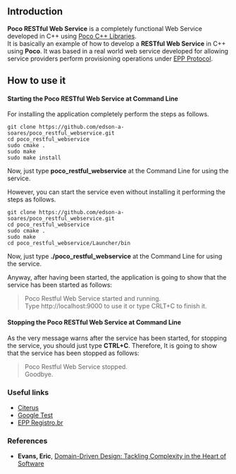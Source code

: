 ## Introduction

**Poco RESTful Web Service** is a completely functional Web Service developed in C++ using [Poco C++ Libraries](https://pocoproject.org/).  
It is basically an example of how to develop a **RESTful Web Service** in C++ using **Poco**. It was based in a real world web service developed for allowing service providers perform provisioning operations under [EPP Protocol](https://en.wikipedia.org/wiki/Extensible_Provisioning_Protocol).

## How to use it

#### Starting the Poco RESTful Web Service at Command Line

For installing the application completely perform the steps as follows.

```
git clone https://github.com/edson-a-soares/poco_restful_webservice.git 
cd poco_restful_webservice 
sudo cmake . 
sudo make 
sudo make install 
```

Now, just type **poco_restful_webservice** at the Command Line for using the service.

However, you can start the service even without installing it performing the steps as follows.

```
git clone https://github.com/edson-a-soares/poco_restful_webservice.git 
cd poco_restful_webservice 
sudo cmake . 
sudo make 
cd poco_restful_webservice/Launcher/bin
```

Now, just type **./poco_restful_webservice** at the Command Line for using the service.

Anyway, after having been started, the application is going to show that the service has been started as follows:

> Poco Restful Web Service started and running.  
> Type http://localhost:9000 to use it or type CRLT+C to finish it.

#### Stopping the Poco RESTful Web Service at Command Line

As the very message warns after the service has been started, for stopping the service, you should just type **CTRL+C**.
Therefore, It is going to show that the service has been stopped as follows:

> Poco Restful Web Service stopped.  
> Goodbye.   


### Useful links ###

* [Citerus](https://github.com/citerus/dddsample-core)
* [Google Test](https://github.com/google/googletest/blob/master/googletest/docs/Primer.md)
* [EPP Registro.br](https://registro.br/tecnologia/provedor-hospedagem.html?secao=epp)

### References ###

* **Evans, Eric**, [Domain-Driven Design: Tackling Complexity in the Heart of Software](https://www.amazon.com.br/Domain-Driven-Design-Tackling-Complexity-Software/dp/0321125215)
